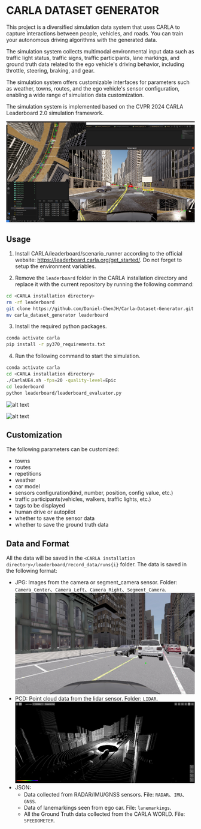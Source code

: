 # CARLA DATASET GENERATOR
This project is a diversified simulation data system that uses CARLA to capture interactions between people, vehicles, and roads. You can train your autonomous driving algorithms with the generated data.

The simulation system collects multimodal environmental input data such as traffic light status, traffic signs, traffic participants, lane markings, and ground truth data related to the ego vehicle's driving behavior, including throttle, steering, braking, and gear. 

The simulation system offers customizable interfaces for parameters such as weather, towns, routes, and the ego vehicle's sensor configuration, enabling a wide range of simulation data customization.

The simulation system is implemented based on the CVPR 2024 CARLA Leaderboard 2.0 simulation framework.

![alt text](images/image-9.png)

## Usage

1. Install CARLA/leaderboard/scenario_runner according to the official website: https://leaderboard.carla.org/get_started/. Do not forget to setup the environment variables.

2. Remove the `leaderboard` folder in the CARLA installation directory and replace it with the current repository by running the following command:
```bash
cd <CARLA installation directory>
rm -rf leaderboard
git clone https://github.com/Daniel-ChenJH/Carla-Dataset-Generator.git
mv carla_dataset_generator leaderboard
```

3. Install the required python packages.
```bash
conda activate carla
pip install -r py370_requirements.txt
```

4. Run the following command to start the simulation.
```bash
conda activate carla
cd <CARLA installation directory>
./CarlaUE4.sh -fps=20 -quality-level=Epic
cd leaderboard
python leaderboard/leaderboard_evaluator.py
```
![alt text](images/display_1.gif)

![alt text](images/display_2.gif)



## Customization
The following parameters can be customized:

- towns
- routes
- repetitions
- weather
- car model
- sensors configuration(kind, number, position, config value, etc.)
- traffic participants(vehicles, walkers, traffic lights, etc.)
- tags to be displayed
- human drive or autopilot
- whether to save the sensor data
- whether to save the ground truth data

## Data and Format
All the data will be saved in the `<CARLA installation directory>/leaderboard/record_data/runs{i}` folder. The data is saved in the following format:

- JPG: Images from the camera or segment_camera sensor. Folder: `Camera_Center`、`Camera_Left`、`Camera_Right`、`Segment_Camera`.
![alt text](images/Frame_1957.jpg)
- PCD: Point cloud data from the lidar sensor. Folder: `LIDAR`.
![alt text](images/Frame_1957_pcd.jpg)
- JSON: 
  - Data collected from RADAR/IMU/GNSS sensors. File: `RADAR`、`IMU`、`GNSS`.
  - Data of lanemarkings seen from ego car. File: `lanemarkings`.
  - All the Ground Truth data collected from the CARLA WORLD. File: `SPEEDOMETER`.


